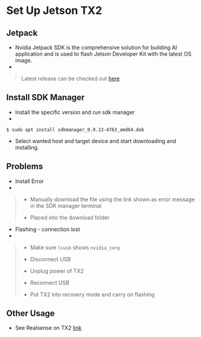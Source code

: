 # Set Up Jetson TX2 

## Jetpack 
- Nvidia Jetpack SDK is the comprehensive solution for building AI application and is used to flash Jetson Developer Kit with the latest OS image.
-
> Latest release can be checked out [here](https://developer.nvidia.com/embedded/jetpack)

## Install SDK Manager
- Install the specific version and run sdk manager  
-
```shell
$ sudo apt install sdkmanager_0.9.13-4763_amd64.deb 
```

- Select wanted host and target device and start downloading and installing.

## Problems 
- Install Error
-
> * Manually download the file using the link shown as error message in the SDK manager terminal
>
> * Placed into the download folder 

- Flashing - connection lost 
-
> * Make sure `lsusb` shows `nvidia_corp`
> 
> * Disconnect USB 
> 
> * Unplug power of TX2
>
> * Reconnect USB
>
> * Put TX2 into recovery mode and carry on flashing

## Other Usage
- See Realsense on TX2 [link](RealSense.md)